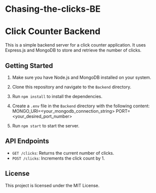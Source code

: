 # Chasing-the-clicks-BE

# Click Counter Backend

This is a simple backend server for a click counter application. It uses Express.js and MongoDB to store and retrieve the number of clicks.

## Getting Started

1. Make sure you have Node.js and MongoDB installed on your system.
2. Clone this repository and navigate to the `Backend` directory.
3. Run `npm install` to install the dependencies.
4. Create a `.env` file in the `Backend` directory with the following content:
MONGO_URI=<your_mongodb_connection_string> PORT=<your_desired_port_number>

5. Run `npm start` to start the server.

## API Endpoints

- `GET /clicks`: Returns the current number of clicks.
- `POST /clicks`: Increments the click count by 1.

## License

This project is licensed under the MIT License.